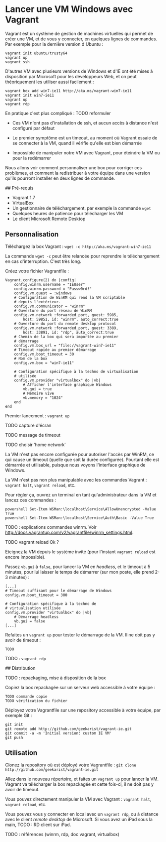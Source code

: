 # Lancer une VM Windows avec Vagrant

Vagrant est un système de gestion de machines virtuelles qui permet de créer une VM, et de vous y connecter, en quelques lignes de commandes. Par exemple pour la dernière version d'Ubuntu :

    vagrant init ubuntu/trusty64
    vagrant up
    vagrant ssh

D'autres VM avec plusieurs versions de Windows et d'IE ont été mises à disposition par Microsoft pour les développeurs Web, et on peut théoriquement les utiliser aussi facilement :

    vagrant box add win7-ie11 http://aka.ms/vagrant-win7-ie11
    vagrant init win7-ie11
    vagrant up
    vagrant rdp

En pratique c'est plus compliqué : TODO reformuler

- Ces VM n'ont pas d'installation de ssh, et aucun accès à distance n'est configuré par défaut

- Le premier symptôme est un timeout, au moment où Vagrant essaie de se connecter à la VM, quand il vérifie qu'elle est bien démarrée

- Impossible de manipuler notre VM avec Vagrant, pour éteindre la VM ou pour la redémarrer

Nous allons voir comment personnaliser une box pour corriger ces problèmes, et comment la redistribuer à votre équipe dans une version qu'ils pourront installer en deux lignes de commande.

## Pré-requis

- Vagrant 1.7
- VirtualBox
- Un gestionnaire de téléchargement, par exemple la commande `wget`
- Quelques heures de patience pour télécharger les VM
- Le client Microsoft Remote Desktop

## Personnalisation

Téléchargez la box Vagrant : `wget -c http://aka.ms/vagrant-win7-ie11`

La commande `wget -c` peut être relancée pour reprendre le téléchargement en cas d'interruption. C'est très long.

Créez votre fichier Vagrantfile :

    Vagrant.configure(2) do |config|
        config.winrm.username = "IEUser"
        config.winrm.password = "Passw0rd!"
        config.vm.guest = :windows
        # Configuration de WinRM qui rend la VM scriptable
        # depuis l'extérieur.
        config.vm.communicator = "winrm"
        # Ouverture du port réseau de WinRM
        config.vm.network :forwarded_port, guest: 5985,
            host: 59851, id: "winrm", auto_correct:true
        # Ouverture du port du remote desktop protocol
        config.vm.network :forwarded_port, guest: 3389,
            host: 33891, id: "rdp", auto_correct:true
        # Chemin de la box qui sera importée au premier
        # démarrage
        config.vm.box_url = "file://vagrant-win7-ie11"
        # Timeout rapide au premier démarrage
        config.vm.boot_timeout = 30
        # Nom de la box
        config.vm.box = "win7-ie11"

        # Configuration spécifique à la techno de virtualisation
        # utilisée
        config.vm.provider "virtualbox" do |vb|
            # Afficher l'interface graphique Windows
            vb.gui = true
            # Mémoire vive
            vb.memory = "1024"
        end
    end

Premier lancement : `vagrant up`

TODO capture d'écran

TODO message de timeout

TODO choisir 'home network'

La VM n'est pas encore configurée pour autoriser l'accès par WinRM, ce qui cause un timeout (quelle que soit la durée configurée). Pourtant elle est démarrée et utilisable, puisque nous voyons l'interface graphique de Windows.

La VM n'est pas non plus manipulable avec les commandes Vagrant : `vagrant halt`, `vagrant reload`, etc.

Pour régler ça, ouvrez un terminal en tant qu'administrateur dans la VM et lancez ces commandes :

    powershell Set-Item WSMan:\localhost\Service\AllowUnencrypted -Value True
    powershell Set-Item WSMan:\localhost\Service\Auth\Basic -Value True

TODO : explications commandes winrm. Voir http://docs.vagrantup.com/v2/vagrantfile/winrm_settings.html.

TODO vagrant reload Ok ?

Eteignez la VM depuis le système invité (pour l'instant `vagrant reload` est encore impossible).

Passez `vb.gui` à `false`, pour lancer la VM en _headless_, et le timeout à 5 minutes, pour lui laisser le temps de démarrer (sur mon poste, elle prend 2-3 minutes) :

    [...]
    # Timeout suffisant pour le démarrage de Windows
    config.vm.boot_timeout = 300

    # Configuration spécifique à la techno de
    # virtualisation utilisée
    config.vm.provider "virtualbox" do |vb|
        # Démarrage headless
        vb.gui = false
    [...]

Refaites un `vagrant up` pour tester le démarrage de la VM. Il ne doit pas y avoir de timeout :

    TODO

TODO : `vagrant rdp`

## Distribution

TODO : repackaging, mise à disposition de la box

Copiez la box repackagée sur un serveur web accessible à votre équipe :

    TODO commande copie
    TODO vérification du fichier

Déployez votre Vagrantfile sur une repository accessible à votre équipe, par exemple Git :

    git init
    git remote add http://github.com/geekarist/vagrant-ie.git
    git commit -a -m 'Initial version: custom IE VM'
    git push

## Utilisation

Clonez la repository où est déployé votre Vagrantfile : `git clone http://github.com/geekarist/vagrant-ie.git`

Allez dans le nouveau répertoire, et faites un `vagrant up` pour lancer la VM. Vagrant va télécharger la box repackagée et cette fois-ci, il ne doit pas y avoir de timeout.

Vous pouvez directement manipuler la VM avec Vagrant : `vagrant halt`, `vagrant reload`, etc.

Vous pouvez vous y connecter en local avec un `vagrant rdp`, ou à distance avec le client _remote desktop_ de Microsoft. Si vous avez un iPad sous la main, TODO : RD client sur iPad.

TODO : références (winrm, rdp, doc vagrant, virtualbox)
